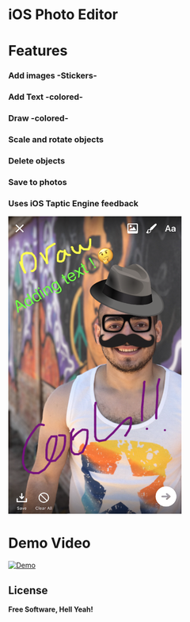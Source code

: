 # iOS Photo Editor

# Features
### Add images -Stickers-
### Add Text -colored- 
### Draw -colored-
### Scale and rotate objects 
### Delete objects 
### Save to photos 
### Uses iOS Taptic Engine feedback 


<img src="screenshot.PNG" width="350" height="600" />

# Demo Video 
[![Demo](https://img.youtube.com/vi/9VeIl9i30dI/0.jpg)](https://youtu.be/9VeIl9i30dI)


License
----
**Free Software, Hell Yeah!**
